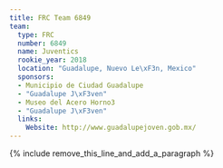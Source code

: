 ```yaml
---
title: FRC Team 6849
team:
  type: FRC
  number: 6849
  name: Juventics
  rookie_year: 2018
  location: "Guadalupe, Nuevo Le\xF3n, Mexico"
  sponsors:
  - Municipio de Ciudad Guadalupe
  - "Guadalupe J\xF3ven"
  - Museo del Acero Horno3
  - "Guadalupe J\xF3ven"
  links:
    Website: http://www.guadalupejoven.gob.mx/
---
```


{% include remove_this_line_and_add_a_paragraph %}